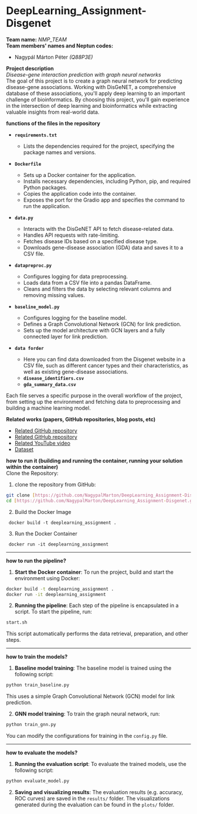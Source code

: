 # DeepLearning_Assignment-Disgenet
**Team name:** *NMP_TEAM* <br>
**Team members' names and Neptun codes:** <br>
- Nagypál Márton Péter *(Q88P3E)*

**Project description** <br>
*Disease-gene interaction prediction with graph neural networks* <br>
The goal of this project is to create a graph neural network for predicting disease-gene associations. Working with DisGeNET, a comprehensive database of these associations, you'll apply deep learning to an important challenge of bioinformatics. By choosing this project, you'll gain experience in the intersection of deep learning and bioinformatics while extracting valuable insights from real-world data.

**functions of the files in the repository**<br>
- **`requirements.txt`**
  - Lists the dependencies required for the project, specifying the package names and versions.

- **`Dockerfile`**
  - Sets up a Docker container for the application.
  - Installs necessary dependencies, including Python, pip, and required Python packages.
  - Copies the application code into the container.
  - Exposes the port for the Gradio app and specifies the command to run the application.

- **`data.py`**
  - Interacts with the DisGeNET API to fetch disease-related data.
  - Handles API requests with rate-limiting.
  - Fetches disease IDs based on a specified disease type.
  - Downloads gene-disease association (GDA) data and saves it to a CSV file.

- **`datapreproc.py`**
  - Configures logging for data preprocessing.
  - Loads data from a CSV file into a pandas DataFrame.
  - Cleans and filters the data by selecting relevant columns and removing missing values.

- **`baseline_model.py`**
  - Configures logging for the baseline model.
  - Defines a Graph Convolutional Network (GCN) for link prediction.
  - Sets up the model architecture with GCN layers and a fully connected layer for link prediction.
- **`data forder`**
  -  Here you can find data downloaded from the Disgenet website in a CSV file, such as different cancer types and their characteristics, as well as existing gene-disease associations.
  -  **`disease_identifiers.csv`**
  -  **`gda_summary_data.csv`**

Each file serves a specific purpose in the overall workflow of the project, from setting up the environment and fetching data to preprocessing and building a machine learning model.

**Related works (papers, GitHub repositories, blog posts, etc)** <br>
- [Related GitHub repository](https://github.com/pyg-team/pytorch_geometric)
- [Related GitHub repository](https://github.com/sujitpal/pytorch-gnn-tutorial-odsc2021)
- [Related YouTube video](https://www.youtube.com/watch?v=-UjytpbqX4A&list=LL&index=1)
- [Dataset](https://www.disgenet.org/)

**how to run it (building and running the container, running your solution within the container)** <br>
Clone the Repository:
   1. clone the repository from GitHub:
   ```sh
   git clone [https://github.com/NagypalMarton/DeepLearning_Assignment-Disgenet.git](https://github.com/NagypalMarton/DeepLearning_Assignment-Disgenet.git)
   cd [https://github.com/NagypalMarton/DeepLearning_Assignment-Disgenet.git](https://github.com/NagypalMarton/DeepLearning_Assignment-Disgenet.git)
   ```
   2. Build the Docker Image
   ```
    docker build -t deeplearning_assignment .
   ```
   3. Run the Docker Container
   ```
    docker run -it deeplearning_assignment
   ```

---

**how to run the pipeline?**
1. **Start the Docker container**:
To run the project, build and start the environment using Docker:
```bash
docker build -t deeplearning_assignment .
docker run -it deeplearning_assignment
```
2. **Running the pipeline**:
Each step of the pipeline is encapsulated in a script. To start the pipeline, run:
```bash
start.sh
```
This script automatically performs the data retrieval, preparation, and other steps.

---

**how to train the models?**
1. **Baseline model training**:
The baseline model is trained using the following script:
```bash
python train_baseline.py
```
This uses a simple Graph Convolutional Network (GCN) model for link prediction.

2. **GNN model training**:
To train the graph neural network, run:
```bash
python train_gnn.py
```
You can modify the configurations for training in the `config.py` file.

---

**how to evaluate the models?**
1. **Running the evaluation script**:
To evaluate the trained models, use the following script:
```bash
python evaluate_model.py
```
2. **Saving and visualizing results**:
The evaluation results (e.g. accuracy, ROC curves) are saved in the `results/` folder. The visualizations generated during the evaluation can be found in the `plots/` folder.
